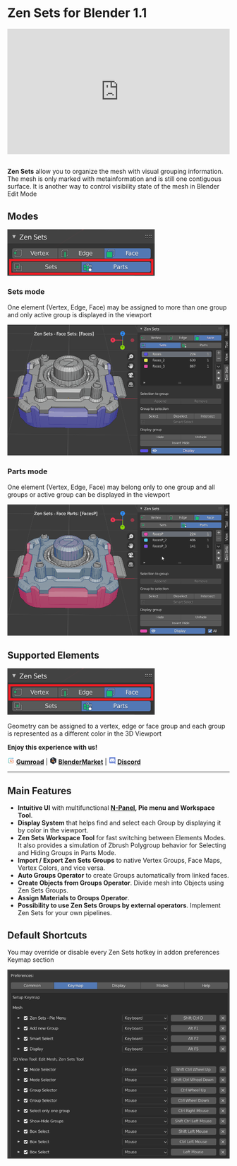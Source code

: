 # Zen Sets for Blender 1.1

<!-- ![IntroSets](img/IntroSets.png) -->
<!-- blank line -->
<div style="position: relative; width: 100%; height: 0; padding-bottom: 56.25%;">
<iframe width="1018" height="573" src="https://www.youtube.com/embed/Sn8UyfsNUO4" title="YouTube video player" style="position: absolute; top: 0; left: 0; width: 100%; height: 100%;" allowfullscreen="" seamless="" frameborder="0"></iframe>
</div>
<!-- blank line -->
<br/>

**Zen Sets** allow you to organize the mesh with visual grouping information. The mesh is only marked with metainformation and is still one contiguous surface. It is another way to control visibility state of the mesh in Blender Edit Mode

## Modes
![Modes](img/screen/modes.png)
### Sets mode
One element (Vertex, Edge, Face) may be assigned to more than one group and only active group is displayed in the viewport

![sets_mode](img/screen/sets_mode.gif)

### Parts mode
One element (Vertex, Edge, Face) may belong only to one group and all groups or active group can be displayed in the viewport

![parts_mode](img/screen/parts_mode.gif)

## Supported Elements
![Elements](img/screen/elements.png)

Geometry can be assigned to a vertex, edge or face group and each group is represented as a different color in the 3D Viewport


**Enjoy this experience with us!**

![Gumroad](img/icons/services/gumroad-16.png) [**Gumroad**](https://sergeytyapkin.gumroad.com/l/zensets) | ![BlenderMarket](img/icons/services/blendermarket-16.png) [**BlenderMarket**](https://www.blendermarket.com/products/zen-sets) | ![Discord](img/icons/services/discord-16.png) [**Discord**](https://discord.gg/wGpFeME)

<!-- blank line -->
----
<!-- blank line -->
## Main Features

- **Intuitive UI** with multifunctional **[N-Panel](npanel.md), Pie menu and Workspace Tool**.
- **Display System** that helps find and select each Group by displaying it by color in the viewport.
- **Zen Sets Workspace Tool** for fast switching between Elements Modes. It also provides a simulation of Zbrush Polygroup behavior for Selecting and Hiding Groups in Parts Mode.
- **Import / Export Zen Sets Groups** to native Vertex Groups, Face Maps, Vertex Colors, and vice versa.
- **Auto Groups Operator** to create Groups automatically from linked faces.
- **Create Objects from Groups Operator**. Divide mesh into Objects using Zen Sets Groups.
- **Assign Materials to Groups Operator**.
- **Possibility to use Zen Sets Groups by external operators**. Implement Zen Sets for your own pipelines.

## Default Shortcuts
You may override or disable every Zen Sets hotkey in addon preferences Keymap section

![shortcuts](img/screen/preferences/shortcuts.png)

